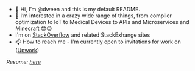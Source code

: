 - 👋 Hi, I’m @dween and this is my default README.
- 👀 I’m interested in a crazy wide range of things, from compiler optimization to IoT to Medical Devices to APIs and Microservices and Minecraft 😎😉
- I'm on <a href="https://stackoverflow.com/users/2145105/rich-p">StackOverflow</a> and related StackExhange sites
- 📫 How to reach me - I'm currently open to invitations for work on (<a href="https://www.upwork.com/freelancers/~01858169408871440e?viewMode=1">Upwork</a>)

<!---
dween/dween is a ✨ special ✨ repository because its `README.md` (this file) appears on your GitHub profile.
You can click the Preview link to take a look at your changes.
--->
<i>Resume: <a href="https://tinyurl.com/richardpennenga-resume-2-3">here</a><i>
